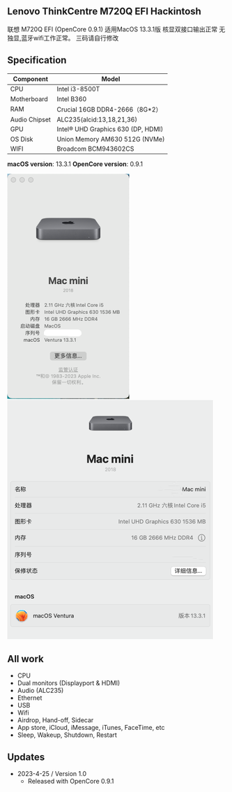 ## Lenovo ThinkCentre M720Q EFI Hackintosh

联想 M720Q EFI (OpenCore 0.9.1)
适用MacOS 13.3.1版
核显双接口输出正常 无独显,蓝牙wifi工作正常。
三码请自行修改

## Specification
| **Component** | **Model** |
| ------------- | --------- |
| CPU | Intel i3-8500T |
| Motherboard | Intel B360 |
| RAM | Crucial 16GB DDR4-2666（8G*2） |
| Audio Chipset | ALC235(alcid:13,18,21,36) |
| GPU | Intel® UHD Graphics 630 (DP, HDMI) |
| OS Disk | Union Memory AM630 512G (NVMe) |
| WIFI | Broadcom BCM943602CS |

**macOS version**: 13.3.1
**OpenCore version**: 0.9.1

![image](https://github.com/ciya99/M720q_EFI/blob/main/mac1.png)![image](https://github.com/ciya99/M720q_EFI/blob/main/mac2.png)

## All work
- CPU
- Dual monitors (Displayport & HDMI)
- Audio (ALC235)
- Ethernet
- USB
- Wifi
- Airdrop, Hand-off, Sidecar
- App store, iCloud, iMessage, iTunes, FaceTime, etc
- Sleep, Wakeup, Shutdown, Restart

## Updates
* 2023-4-25 / Version 1.0
	- Released with OpenCore 0.9.1
